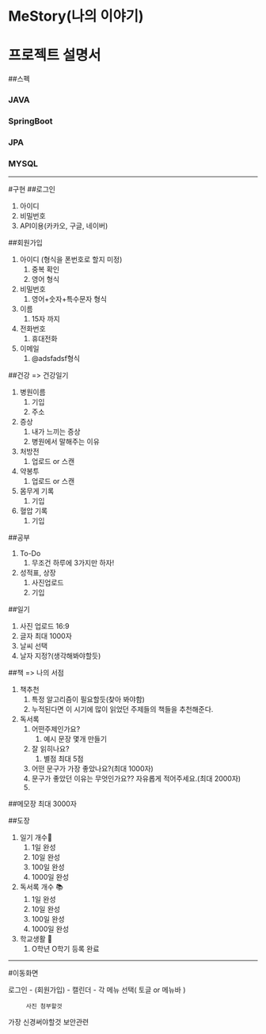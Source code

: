# MeStory(나의 이야기)

# 프로젝트 설명서
##스펙
### JAVA
### SpringBoot
### JPA
### MYSQL

---------------------------------------------
#구현
##로그인
1. 아이디
2. 비밀번호
3. API이용(카카오, 구글, 네이버)

##회원가입
1. 아이디 (형식을 폰번호로 할지 미정)
   1. 중복 확인
   2. 영어 형식
2. 비밀번호
   1. 영어+숫자+특수문자 형식
3. 이름
   1. 15자 까지
4. 전화번호
   1. 휴대전화
5. 이메일
   1. @adsfadsf형식

##건강 => 건강일기
1. 병원이름
   1. 기입
   2. 주소
2. 증상
   1. 내가 느끼는 증상
   2. 병원에서 말해주는 이유
3. 처방전 
   1. 업로드 or 스캔
4. 약봉투 
   1. 업로드 or 스캔
5. 몸무게 기록
   1. 기입
6. 혈압 기록
   1. 기입

##공부
1. To-Do
   1. 무조건 하루에 3가지만 하자!
2. 성적표, 상장
   1. 사진업로드
   2. 기입


##일기
1. 사진 업로드 16:9
2. 글자 최대 1000자
3. 날씨 선택
4. 날자 지정?(생각해봐야할듯)

##책 => 나의 서점
1. 책추천
   1. 특정 알고리즘이 필요할듯(찾아 봐야함)
   2. 누적된다면 이 시기에 많이 읽었던 주제들의 책들을 추천해준다.
2. 독서록
   1. 어떤주제인가요?
      1. 예시 문장 몇개 만들기
   2. 잘 읽히나요?
      1. 별점 최대 5점
   3. 어떤 문구가 가장 좋았나요?(최대 1000자)
   4. 문구가 좋았던 이유는 무엇인가요?? 자유롭게 적어주세요.(최대 2000자)
   5. 

##메모장
최대 3000자

##도장
1. 일기 개수📒
   1. 1일 완성
   2. 10일 완성
   3. 100일 완성
   4. 1000일 완성
2. 독서록 개수 📚
   1. 1일 완성
   2. 10일 완성
   3. 100일 완성
   4. 1000일 완성
3. 학교생활 🏫
   1. O학년 O학기 등록 완료
   
---------------------------------------------

#이동화면

로그인 - (회원가입) - 캘린더 - 각 메뉴 선택( 토글 or 메뉴바 )

         사진 첨부할것


가장 신경써야할것 보안관련